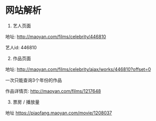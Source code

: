 # 网站解析

1. 艺人页面

地址: http://maoyan.com/films/celebrity/446810

艺人id: 446810

2. 作品页面

地址: http://maoyan.com/films/celebrity/ajax/works/446810?offset=0

一次只能查询3个年份的作品

作品详情页: http://maoyan.com/films/1217648

3. 票房 / 播放量

地址 https://piaofang.maoyan.com/movie/1208037

